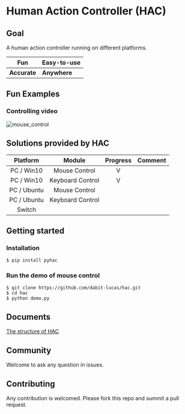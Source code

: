 # Human Action Controller (HAC)

## Goal
A human action controller running on different platforms.

| Fun      | Easy-to-use |
| -------- | --------    |
| **Accurate** | **Anywhere** |

## Fun Examples

### Controlling video
![mouse_control](https://github.com/dabit-lucas/hac/tree/main/images/mouse_control_small.gif)

## Solutions provided by HAC
|      Platform      |      Module      | Progress | Comment |
|:------------------:|:----------------:|:--------:|:-------:|
| PC / Win10 |  Mouse Control   |    V     |         |
| PC / Win10 | Keyboard Control |    V     |         |
| PC / Ubuntu | Mouse Control |         |         |
| PC / Ubuntu | Keyboard Control |         |         |
| Switch                   |                  |          |

## Getting started

### Installation
```
$ pip install pyhac
```
### Run the demo of mouse control
```
$ git clone https://github.com/dabit-lucas/hac.git
$ cd hac
$ python demo.py
```

## Documents
[The structure of HAC](https://github.com/dabit-lucas/hac/tree/main/hac/README.md)

## Community
Welcome to ask any question in issues.

## Contributing
Any contribution is welcomed. Please fork this repo and summit a pull request.